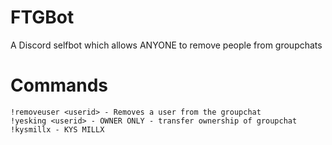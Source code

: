 # FTGBot
A Discord selfbot which allows ANYONE to remove people from groupchats

# Commands
```
!removeuser <userid> - Removes a user from the groupchat
!yesking <userid> - OWNER ONLY - transfer ownership of groupchat
!kysmillx - KYS MILLX
```

